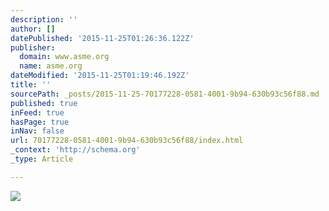```yaml
---
description: ''
author: []
datePublished: '2015-11-25T01:26:36.122Z'
publisher:
  domain: www.asme.org
  name: asme.org
dateModified: '2015-11-25T01:19:46.192Z'
title: ''
sourcePath: _posts/2015-11-25-70177228-0581-4001-9b94-630b93c56f88.md
published: true
inFeed: true
hasPage: true
inNav: false
url: 70177228-0581-4001-9b94-630b93c56f88/index.html
_context: 'http://schema.org'
_type: Article

---
```

![](https://www.asme.org/getmedia/c2c8ea5a-b690-4ba7-92bb-34bd1432862b/book_guide_hero_books.aspx)